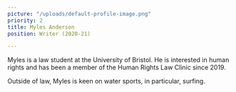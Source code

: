```yaml
---
picture: "/uploads/default-profile-image.png"
priority: 2
title: Myles Anderson
position: Writer (2020-21)

---
```

Myles is a law student at the University of Bristol. He is interested in human rights and has been a member of the Human Rights Law Clinic since 2019.

Outside of law, Myles is keen on water sports, in particular, surfing.